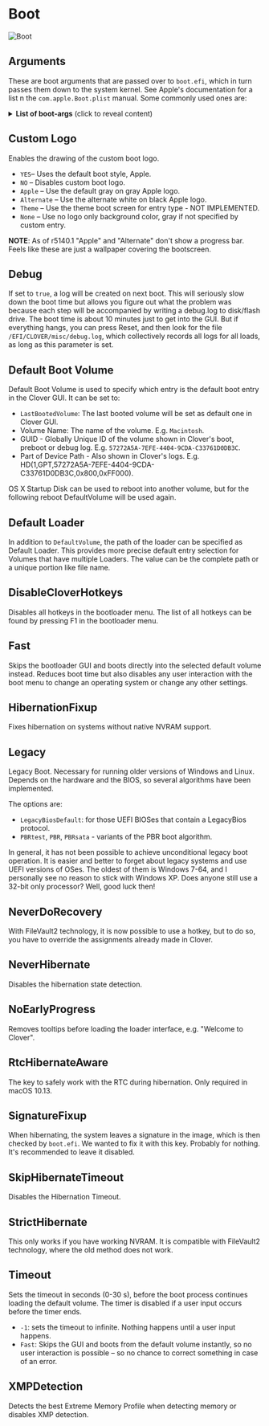 # Boot
![Boot](https://user-images.githubusercontent.com/76865553/136703418-a28fed86-1f46-4519-80ad-671e96b89141.jpeg)

## Arguments
These are boot arguments that are passed over to `boot.efi`, which in turn passes them down to the system kernel. See Apple's documentation for a list n the `com.apple.Boot.plist` manual. Some commonly used ones are:

<details><summary><strong>List of boot-args</strong> (click to reveal content)</summary>

### Debugging
|Boot-arg|Description|
|:------:|-----------|
**`-v`**| Verbose Mode. Replaces the progress bar with a terminal output with a bootlog which helps to resolve issues. Combine with `debug=0x100` and `keepsyms=1`
**`-f`**| Force-rebuild kext cache on boot.
**`-s`**| Single User Mode. This will boot macOS in a terminal-based mode, which can be used to repair your system. If you're concerned with security, set quirk `DisableSingleUser` to true since Single User Mode can be used to bypass the Admin account password.
**`-x`**|Safe Mode. Boots macOS with a minimal set of system extensions and features. It can also check your startup disk to find and fix errors like running First Aid in Disk Utility. Can be triggered from OC bootmenu by holding a key combination if `PollAppleHotkeys` is enabled.
**`debug=0x100`**|Disables the watchdog. Prevents the machine from restarting on a kernel panic. That way you can hopefully glean some useful info and follow the breadcrumbs to get past the issues.
**`keepsyms=1`**|Companion flag to `debug=0x100` that tells the OS to also print symbols on a kernel panic. Can provide some helpful insight as to what's causing the panic.
**`dart=0`**|Disables VT-x/VT-d. Nowadays, `DisableIOMapper` Quirk is used instead.
**`cpus=1`**|Limits the number of CPU cores to 1. Helpful in cases where macOS won't boot or install otherwise.
**`npci=0x2000`**/**`npci=0x3000`**|Disables PCI debugging related to `kIOPCIConfiguratorPFM64`. Alternatively, use `npci=0x3000` which also disables debugging of `gIOPCITunnelledKey`. Required when stuck at `PCI Start Configuration` as there are IRQ conflicts related to your PCI lanes. **Not needed if `Above4GDecoding` can be enabled in BIOS**
**`-no_compat_check`**|Disables macOS compatibility check. For example, macOS 11.0 Big Sur no longer supports iMac models introduced before 2014. Enabling this allows installing and booting macOS on otherwise unsupported SMBIOS. Downside: you can't install system updates if this is enabled.

### GPU-specific boot arguments

For more iGPU and dGPU-related boot args see the Whatevergreen topic.

|Boot-arg|Description|
|:------:|-----------|
**`agdpmod=pikera`**|Disables Board-ID checks on AMD Navi GPUs (RX 5000 & 6000 series). Without this you'll get a black screen. Don't use on Polaris and Vega GPUs.
**`-igfxvesa`**|Disables Intel graphics acceleration in favor of software rendering. Useful if the integrated graphics are incompatible with macOS.
**`-wegnoegpu`**|Disables all GPUs but the integrated graphics on Intel CPU. Use if GPU is incompatible with macOS. Doesn't work all the time.
**`nvda_drv=1`**|Enables Web Drivers for NVIDIA Graphics Cards up to macOS 10.11. From macOS 10.12 onward, use the `NvidiaWeb` feature in the System Parameters section instead which is written to NVRAM.
**`nv_disable=1`**|Disables hardware acceleration of NVIDIA GPUs (***don't*** combine this with `nvda_drv=1`). Use this if your screen turns off when installing macOS. It enables VESA mode so you get a picture. After you installed Nvidia Web Drivers (supported up to High Sierra only), you can disable this boot-arg again.

### Network-specific boot arguments
|Boot-arg|Description|
|:------:|-----------|
**`dk.e1000=0`**|Prohibits `com.apple.DriverKit-AppleEthernetE1000` (Apple's DEXT driver) from attaching to the Intel I225-V Ethernet controller used on higher end Comet Lake boards, causing Apple's I225 kext driver to load instead. This boot argument is optional on most boards as they are compatible with the DEXT driver. However, it may be required on Gigabyte and several other boards, which can only use the kext driver, as the DEXT driver causes hangs. You don't need this if your board didn't ship with the I225-V NIC.

### Other useful boot arguments
|Boot-arg|Description|
|:------:|-----------|
**`alcid=1`**|For selecting a layout-id for AppleALC, whereas the numerical value specifies the layout-id. See [supported codecs](https://github.com/acidanthera/applealc/wiki/supported-codecs) to figure out which layout to use for your specific system.
**`amfi_get_out_of_my_way=1`**|Combined with disabled SIP, this disables Apple Mobile File Integrity. AMFI is a macOS kernel module enforcing code-signing validation and library validation which strengthens security. Even after disabling these services, AMFI is still check the signatures of every app that is run and will cause non-Apple apps to crash when they touch extra-sensitive areas of the system. There's also a [kext](https://github.com/osy/AMFIExemption) which does this on a per-app-basis.

### Provided by Lilu.kext
Assorted Lilu boot-args. Remember that Lilu is a patch engine providing functionality for almost(?) any other kext in the hackintosh universe, so you got to be aware of that if you use any of these commands!

|Boot-arg|Description|
|:-------:|-----------|
`-liluoff`| Disables Lilu.
`-lilubeta`| Enables Lilu on unsupported macOS versions (macOS 12 and below are supported by default).
`-lilubetaall`| Enables Lilu and *all* loaded plugins on unsupported macOS (use _very_ carefully).
`-liluforce`| Enables Lilu regardless of the mode, OS, installer, or recovery.
`liludelay=1000` | Adds a 1 second (1000 ms) delay after each print for troubleshooting.
`lilucpu=N` |to let Lilu and plugins assume Nth CPUInfo::CpuGeneration.

### Provided by Whatevergreen.kext
Listed below you'll find a small but useful assortment of Whatevergreen's boot args for everything graphics-related. Check the [complete list](https://github.com/acidanthera/WhateverGreen/blob/master/README.md#boot-arguments) to find many, many more.

|Boot-arg|Description|
|:------:|-----------|
`-wegoff`| Disables WhateverGreen.
`-wegbeta`| Enables WhateverGreen on unsupported OS versions.
`-wegswitchgpu`|Disables the iGPU if a discrete GPU is detected (or use `switch-to-external-gpu` property to iGPU)
`-wegnoegpu`|Disables all discrete GPUs (or add `disable-gpu` property to each GFX0).
`-wegnoigpu`|Disables internal GPU (or add `disable-gpu` property to iGPU)
`agdpmod=pikera` | Replaces `board-id` with `board-ix`. Disables Board-ID checks on AMD Navi GPUs (RX 5000 & 6000 series). Without this, you’ll get a black screen. Don’t use on Polaris or Vega Cards.
`agdpmod=vit9696`|Disables check for `board-id` (or add `agdpmod` property to external GPU).
`applbkl=0`| Boot argument (and `applbkl` property) to disable `AppleBacklight.kext` patches for iGPU. In case of custom AppleBacklight profile, read [this](https://github.com/acidanthera/WhateverGreen/blob/master/Manual/FAQ.OldPlugins.en.md)
`gfxrst=1`|Prefers drawing the Apple logo at the 2nd boot stage instead of framebuffer copying. Makes the transition between the progress bar and the desktop/login screen smoother if an external monitor is attached.
`ngfxgl=1`|Disables Metal support on NVIDIA cards (or use `disable-metal` property)
`igfxgl=1`|boot argument (and `disable-metal` property) to disable Metal support on Intel.
`igfxmetal=1`|boot argument (and `enable-metal` property) to force enable Metal support on Intel for offline rendering.
`-igfxvesa`|Disable Intel Graphics acceleration in favor of software rendering (aka VESA mode). Useful when installing never macOS lacking graphics drivers for legacy hardware.
`-igfxnohdmi` | boot argument (and `disable-hdmi-patches` property) to disable DP to HDMI conversion patches for digital sound.
`-cdfon` | Boot-arg (and `enable-hdmi20` property) to enable HDMI 2.0 patches.
`-igfxhdmidivs` | boot argument (and `enable-hdmi-dividers-fix` property) to fix the infinite loop on establishing Intel HDMI connections with a higher pixel clock rate on SKL, KBL and CFL platforms.
`-igfxlspcon` |boot argument (and `enable-lspcon-support` property) to enable the driver support for onboard LSPCON chips. [Read the manual](https://github.com/acidanthera/WhateverGreen/blob/master/Manual/FAQ.IntelHD.en.md#lspcon-driver-support-to-enable-displayport-to-hdmi-20-output-on-igpu)
`igfxonln=1` | boot argument (and `force-online` device property) to force online status on all displays.
`-igfxdvmt` | boot argument (and `enable-dvmt-calc-fix` property) to fix the kernel panic caused by an incorrectly calculated amount of DVMT pre-allocated memory on Intel ICL platforms.
`-igfxblr` | boot argument (and `enable-backlight-registers-fix` property) to fix backlight registers on KBL, CFL and ICL platforms.
`-igfxbls`| boot argument (and `enable-backlight-smoother` property) to make brightness transitions smoother on IVB+ platforms. [Read the manual](https://github.com/acidanthera/WhateverGreen/blob/master/Manual/FAQ.IntelHD.en.md#customize-the-behavior-of-the-backlight-smoother-to-improve-your-experience)
`applbkl=3` | boot argument (and `applbkl` property) to enable PWM backlight control of AMD Radeon RX 5000 series graphic cards [read here.](https://github.com/acidanthera/WhateverGreen/blob/master/Manual/FAQ.Radeon.en.md)

### Provided by AppleALC
Boot-args for your favorite audio-enabler kext. All the Lilu boot arguments affect AppleALC as well.

|Boot-arg|Description|
|:------:|-----------|
`alcid=layout`| To select a layout-id, for example alcid=1
`-alcoff` | Disables AppleALC (Bootmode `-x` and `-s` will also disable it)
`-alcbeta` | Enables AppleALC on unsupported systems (usually unreleased or old ones)
`alcverbs=1`| Enables alc-verb support (also alc-verbs device property)

If you right-click anywhere in this list you will find many more boot-args not covered here:

<details><summary><strong>Screenshot</strong></summary>

![Bildschirmfoto](https://user-images.githubusercontent.com/76865553/135818786-923330d4-564a-41c6-acbf-ae16b4ac0d55.png)
</details>
</details>

## Custom Logo
Enables the drawing of the custom boot logo.

- `YES`– Uses the default boot style, Apple.
- `NO` – Disables custom boot logo.
- `Apple` – Use the default gray on gray Apple logo.
- `Alternate` – Use the alternate white on black Apple logo.
- `Theme` – Use the theme boot screen for entry type - NOT IMPLEMENTED.
- `None` – Use no logo only background color, gray if not specified by custom entry.

**NOTE**: As of r5140.1 "Apple" and "Alternate" don't show a progress bar. Feels like these are just a wallpaper covering the bootscreen.

## Debug
If set to `true`, a log will be created on next boot. This will seriously slow down the boot time but allows you figure out what the problem was because each step will be accompanied by writing a debug.log to disk/flash drive. The boot time is about 10 minutes just to get into the GUI. But if everything hangs, you can press Reset, and then look for the file `/EFI/CLOVER/misc/debug.log`, which collectively records all logs for all loads, as long as this parameter is set.

## Default Boot Volume
Default Boot Volume is used to specify which entry is the default boot entry in the Clover GUI. It can be set to:

- `LastBootedVolume`: The last booted volume will be set as default one in Clover GUI.
- Volume Name: The name of the volume. E.g. `Macintosh`.
- GUID - Globally Unique ID of the volume shown in Clover's boot, preboot or debug log. E.g. `57272A5A-7EFE-4404-9CDA-C33761D0DB3C`.
- Part of Device Path - Also shown in Clover's logs. E.g. HD(1,GPT,57272A5A-7EFE-4404-9CDA-C33761D0DB3C,0x800,0xFF000).

OS X Startup Disk can be used to reboot into another volume, but for the following reboot DefaultVolume will be used again.

## Default Loader
In addition to `DefaultVolume`, the path of the loader can be specified as Default Loader. This provides more precise default entry selection for Volumes that have multiple Loaders. The value can be the complete path or a unique portion like file name.

## DisableCloverHotkeys
Disables all hotkeys in the bootloader menu. The list of all hotkeys can be found by pressing F1 in the bootloader menu.

## Fast
Skips the bootloader GUI and boots directly into the selected default volume instead. Reduces boot time but also disables any user interaction with the boot menu to change an operating system or change any other settings.

## HibernationFixup
Fixes hibernation on systems without native NVRAM support.

## Legacy
Legacy Boot. Necessary for running older versions of Windows and Linux. Depends on the hardware and the BIOS, so several algorithms have been implemented. 

The options are:

- `LegacyBiosDefault`: for those UEFI BIOSes that contain a LegacyBios protocol.
- `PBRtest`, `PBR`, `PBRsata` - variants of the PBR boot algorithm.

In general, it has not been possible to achieve unconditional legacy boot operation. It is easier and better to forget about legacy systems and use UEFI versions of OSes. The oldest of them is Windows 7-64, and I personally see no reason to stick with Windows XP. Does anyone still use a 32-bit only processor? Well, good luck then!

## NeverDoRecovery
With FileVault2 technology, it is now possible to use a hotkey, but to do so, you have to override the assignments already made in Clover.

## NeverHibernate
Disables the hibernation state detection.

## NoEarlyProgress
Removes tooltips before loading the loader interface, e.g. "Welcome to Clover".

## RtcHibernateAware
The key to safely work with the RTC during hibernation. Only required in macOS 10.13.

## SignatureFixup
 When hibernating, the system leaves a signature in the image, which is then checked by `boot.efi`. We wanted to fix it with this key. Probably for nothing. It's recommended to leave it disabled.
 
## SkipHibernateTimeout
Disables the Hibernation Timeout.

## StrictHibernate
This only works if you have working NVRAM. It is compatible with FileVault2 technology, where the old method does not work.

## Timeout
Sets the timeout in seconds (0-30 s), before the boot process continues loading the default volume. The timer is disabled if a user input occurs before the timer ends.

- `-1`: sets the timeout to infinite. Nothing happens until a user input happens.
- `Fast`: Skips the GUI and boots from the default volume instantly, so no user interaction is possible – so no chance to correct something in case of an error.

## XMPDetection
Detects the best Extreme Memory Profile when detecting memory or disables XMP detection.
